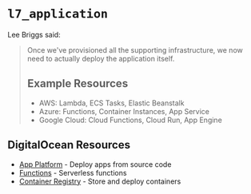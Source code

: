 # `l7_application`

Lee Briggs said:

> Once we've provisioned all the supporting infrastructure, we now need to
> actually deploy the application itself.
>
> ## Example Resources
>
> - AWS: Lambda, ECS Tasks, Elastic Beanstalk
> - Azure: Functions, Container Instances, App Service
> - Google Cloud: Cloud Functions, Cloud Run, App Engine

## DigitalOcean Resources

- [App Platform][do-app] - Deploy apps from source code
- [Functions][do-function] - Serverless functions
- [Container Registry][do-registry] - Store and deploy containers

[do-app]: https://registry.terraform.io/providers/digitalocean/digitalocean/latest/docs/resources/app
[do-function]: https://registry.terraform.io/providers/digitalocean/digitalocean/latest/docs/resources/function
[do-registry]: https://registry.terraform.io/providers/digitalocean/digitalocean/latest/docs/resources/container_registry
